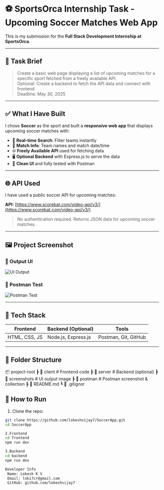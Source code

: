 # ⚽ SportsOrca Internship Task - Upcoming Soccer Matches Web App

This is my submission for the **Full Stack Development Internship at SportsOrca**.

---

## 📝 Task Brief

> Create a basic web page displaying a list of upcoming matches for a specific sport fetched from a freely available API.  
> Optional: Create a backend to fetch the API data and connect with frontend.  
> Deadline: May 30, 2025

---

## ✅ What I Have Built

I chose **Soccer** as the sport and built a **responsive web app** that displays upcoming soccer matches with:

- 🧠 **Real-time Search**: Filter teams instantly
- 🧾 **Match Info**: Team names and match date/time
- 🌐 **Freely Available API** used for fetching data
- 🖥️ **Optional Backend** with Express.js to serve the data
- 📸 **Clean UI** and fully tested with Postman

---

## 🌐 API Used

I have used a public soccer API for upcoming matches:

**API:** [https://www.scorebat.com/video-api/v3/](https://www.scorebat.com/video-api/v3/)

> No authentication required. Returns JSON data for upcoming soccer matches.

---

## 🖼️ Project Screenshot

### 🎯 Output UI
![UI Output](screenshots/output.png)

### 🧪 Postman Test
![Postman Test](postman/postman_ss.png)

---

## 🚀 Tech Stack

| Frontend | Backend (Optional) | Tools |
|----------|--------------------|-------|
| HTML, CSS, JS | Node.js, Express.js | Postman, Git, GitHub |

---

## 📁 Folder Structure

📦 project-root
┣ 📂 client # Frontend code
┣ 📂 server # Backend (optional)
┣ 📂 screenshots # UI output image
┣ 📂 postman # Postman screenshot & collection
┣ 📜 README.md
┗ 📜 .gitignor

## 📮 How to Run

1. Clone the repo:
```bash
git clone https://github.com/lokeshvijay7/SoccerApp.git
cd SoccerApp

2.Frontend
cd frontend
npm run dev

3.Backend 
cd backend
npm run dev

Developer Info
 Name: Lokesh K V
 Email: loki7cr@gmail.com
 GitHub: github.com/lokeshvijay7
